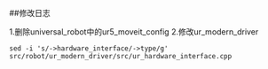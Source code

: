 ##修改日志

1.删除universal_robot中的ur5_moveit_config
2.修改ur_modern_driver
```
sed -i 's/->hardware_interface/->type/g' src/robot/ur_modern_driver/src/ur_hardware_interface.cpp 
```